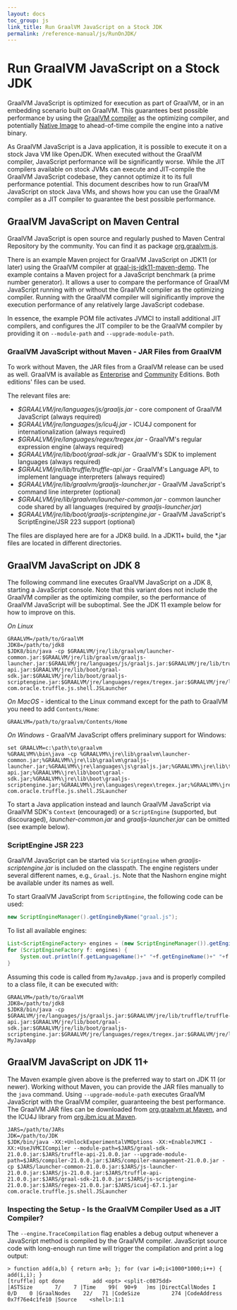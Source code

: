 ```yaml
---
layout: docs
toc_group: js
link_title: Run GraalVM JavaScript on a Stock JDK
permalink: /reference-manual/js/RunOnJDK/
---
```

# Run GraalVM JavaScript on a Stock JDK

GraalVM JavaScript is optimized for execution as part of GraalVM, or in an embedding scenario built on GraalVM.
This guarantees best possible performance by using the [GraalVM compiler](https://github.com/oracle/graal) as the optimizing compiler, and potentially [Native Image](../native-image/README.md) to ahead-of-time compile the engine into a native binary.

As GraalVM JavaScript is a Java application, it is possible to execute it on a stock Java VM like OpenJDK.
When executed without the GraalVM compiler, JavaScript performance will be significantly worse.
While the JIT compilers available on stock JVMs can execute and JIT-compile the GraalVM JavaScript codebase, they cannot optimize it to its full performance potential.
This document describes how to run GraalVM JavaScript on stock Java VMs, and shows how you can use the GraalVM compiler as a JIT compiler to guarantee the best possible performance.

## GraalVM JavaScript on Maven Central
GraalVM JavaScript is open source and regularly pushed to Maven Central Repository by the community.
You can find it as package [org.graalvm.js](https://mvnrepository.com/artifact/org.graalvm.js/js).

There is an example Maven project for GraalVM JavaScript on JDK11 (or later) using the GraalVM compiler at [graal-js-jdk11-maven-demo](https://github.com/graalvm/graal-js-jdk11-maven-demo).
The example contains a Maven project for a JavaScript benchmark (a prime number generator).
It allows a user to compare the performance of GraalVM JavaScript running with or without the GraalVM compiler as the optimizing compiler.
Running with the GraalVM compiler will siginificantly improve the execution performance of any relatively large JavaScript codebase.

In essence, the example POM file activates JVMCI to install additional JIT compilers, and configures the JIT compiler to be the GraalVM compiler by providing it on `--module-path` and `--upgrade-module-path`.

### GraalVM JavaScript without Maven - JAR Files from GraalVM
To work without Maven, the JAR files from a GraalVM release can be used as well.
GraalVM is available as [Enterprise](https://www.oracle.com/downloads/graalvm-downloads.html) and [Community](https://github.com/oracle/graal/releases) Editions.
Both editions' files can be used.

The relevant files are:
* _$GRAALVM/jre/languages/js/graaljs.jar_ - core component of GraalVM JavaScript (always required)
* _$GRAALVM/jre/languages/js/icu4j.jar_ - ICU4J component for internationalization (always required)
* _$GRAALVM/jre/languages/regex/tregex.jar_ - GraalVM's regular expression engine (always required)
* _$GRAALVM/jre/lib/boot/graal-sdk.jar_ - GraalVM's SDK to implement languages (always required)
* _$GRAALVM/jre/lib/truffle/truffle-api.jar_ - GraalVM's Language API, to implement language interpreters (always required)
* _$GRAALVM/jre/lib/graalvm/graaljs-launcher.jar_ - GraalVM JavaScript's command line interpreter (optional)
* _$GRAALVM/jre/lib/graalvm/launcher-common.jar_ - common launcher code shared by all languages (required by _graaljs-launcher.jar_)
* _$GRAALVM/jre/lib/boot/graaljs-scriptengine.jar_ - GraalVM JavaScript's ScriptEngine/JSR 223 support (optional)

The files are displayed here are for a JDK8 build.
In a JDK11+ build, the *.jar files are located in different directories.

## GraalVM JavaScript on JDK 8

The following command line executes GraalVM JavaScript on a JDK 8, starting a JavaScript console.
Note that this variant does not include the GraalVM compiler as the optimizing compiler, so the performance of GraalVM JavaScript will be suboptimal.
See the JDK 11 example below for how to improve on this.

*On Linux*
```shell
GRAALVM=/path/to/GraalVM
JDK8=/path/to/jdk8
$JDK8/bin/java -cp $GRAALVM/jre/lib/graalvm/launcher-common.jar:$GRAALVM/jre/lib/graalvm/graaljs-launcher.jar:$GRAALVM/jre/languages/js/graaljs.jar:$GRAALVM/jre/lib/truffle/truffle-api.jar:$GRAALVM/jre/lib/boot/graal-sdk.jar:$GRAALVM/jre/lib/boot/graaljs-scriptengine.jar:$GRAALVM/jre/languages/regex/tregex.jar:$GRAALVM/jre/languages/js/icu4j.jar com.oracle.truffle.js.shell.JSLauncher
```

*On MacOS* - identical to the Linux command except for the path to GraalVM you need to add `Contents/Home`:
```shell
GRAALVM=/path/to/graalvm/Contents/Home
```

*On Windows* - GraalVM JavaScript offers preliminary support for Windows:
```shell
set GRAALVM=c:\path\to\graalvm
%GRAALVM%\bin\java -cp %GRAALVM%\jre\lib\graalvm\launcher-common.jar;%GRAALVM%\jre\lib\graalvm\graaljs-launcher.jar;%GRAALVM%\jre\languages\js\graaljs.jar;%GRAALVM%\jre\lib\truffle\truffle-api.jar;%GRAALVM%\jre\lib\boot\graal-sdk.jar;%GRAALVM%\jre\lib\boot\graaljs-scriptengine.jar;%GRAALVM%\jre\languages\regex\tregex.jar;%GRAALVM%\jre\languages\js\icu4j.jar com.oracle.truffle.js.shell.JSLauncher
```

To start a Java application instead and launch GraalVM JavaScript via GraalVM SDK's `Context` (encouraged) or a `ScriptEngine` (supported, but discouraged), _launcher-common.jar_ and  _graaljs-launcher.jar_ can be omitted (see example below).

### ScriptEngine JSR 223
GraalVM JavaScript can be started via `ScriptEngine` when _graaljs-scriptengine.jar_ is included on the classpath.
The engine registers under several different names, e.g., `Graal.js`.
Note that the Nashorn engine might be available under its names as well.

To start GraalVM JavaScript from `ScriptEngine`, the following code can be used:

```java
new ScriptEngineManager().getEngineByName("graal.js");
```

To list all available engines:

```java
List<ScriptEngineFactory> engines = (new ScriptEngineManager()).getEngineFactories();
for (ScriptEngineFactory f: engines) {
    System.out.println(f.getLanguageName()+" "+f.getEngineName()+" "+f.getNames().toString());
}
```

Assuming this code is called from `MyJavaApp.java` and is properly compiled to a class file, it can be executed with:

```shell
GRAALVM=/path/to/GraalVM
JDK8=/path/to/jdk8
$JDK8/bin/java -cp $GRAALVM/jre/languages/js/graaljs.jar:$GRAALVM/jre/lib/truffle/truffle-api.jar:$GRAALVM/jre/lib/boot/graal-sdk.jar:$GRAALVM/jre/lib/boot/graaljs-scriptengine.jar:$GRAALVM/jre/languages/regex/tregex.jar:$GRAALVM/jre/languages/js/icu4j.jar:. MyJavaApp
```

## GraalVM JavaScript on JDK 11+
The Maven example given above is the preferred way to start on JDK 11 (or newer).
Working without Maven, you can provide the JAR files manually to the `java` command.
Using `--upgrade-module-path` executes GraalVM JavaScript with the GraalVM compiler, guaranteeing the best performance.
The GraalVM JAR files can be downloaded from [org.graalvm at Maven](https://mvnrepository.com/artifact/org.graalvm), and the ICU4J library from [org.ibm.icu at Maven](https://mvnrepository.com/artifact/com.ibm.icu/icu4j).

```shell
JARS=/path/to/JARs
JDK=/path/to/JDK
$JDK/bin/java -XX:+UnlockExperimentalVMOptions -XX:+EnableJVMCI -XX:+UseJVMCICompiler --module-path=$JARS/graal-sdk-21.0.0.jar:$JARS/truffle-api-21.0.0.jar --upgrade-module-path=$JARS/compiler-21.0.0.jar:$JARS/compiler-management-21.0.0.jar -cp $JARS/launcher-common-21.0.0.jar:$JARS/js-launcher-21.0.0.jar:$JARS/js-21.0.0.jar:$JARS/truffle-api-21.0.0.jar:$JARS/graal-sdk-21.0.0.jar:$JARS/js-scriptengine-21.0.0.jar:$JARS/regex-21.0.0.jar:$JARS/icu4j-67.1.jar com.oracle.truffle.js.shell.JSLauncher
```

### Inspecting the Setup - Is the GraalVM Compiler Used as a JIT Compiler?
The `--engine.TraceCompilation` flag enables a debug output whenever a JavaScript method is compiled by the GraalVM compiler.
JavaScript source code with long-enough run time will trigger the compilation and print a log output:

```shell
> function add(a,b) { return a+b; }; for (var i=0;i<1000*1000;i++) { add(i,i); }
[truffle] opt done         add <opt> <split-c0875dd>                                   |ASTSize       7/    7 |Time    99(  90+9   )ms |DirectCallNodes I    0/D    0 |GraalNodes    22/   71 |CodeSize          274 |CodeAddress 0x7f76e4c1fe10 |Source    <shell>:1:1
```

